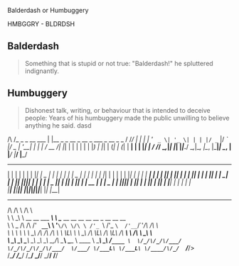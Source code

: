 Balderdash or Humbuggery

HMBGGRY - BLDRDSH

## Balderdash
> Something that is stupid or not true:
> "Balderdash!" he spluttered indignantly.

## Humbuggery
> Dishonest talk, writing, or behaviour that is intended to deceive people:
> Years of his humbuggery made the public unwilling to believe anything he said.
dasd

  /\  /\_   _ _ __ ___ | |__  _   _  __ _  __ _  ___ _ __ _   _ 
 / /_/ | | | | '_ ` _ \| '_ \| | | |/ _` |/ _` |/ _ | '__| | | |
/ __  /| |_| | | | | | | |_) | |_| | (_| | (_| |  __| |  | |_| |
\/ /_/  \__,_|_| |_| |_|_.__/ \__,_|\__, |\__, |\___|_|   \__, |
                                    |___/ |___/           |___/ 


 __   __ __   __ __   __ _______ __   __ _______ _______ _______ ______   __   __ 
|  | |  |  | |  |  |_|  |  _    |  | |  |       |       |       |    _ | |  | |  |
|  |_|  |  | |  |       | |_|   |  | |  |    ___|    ___|    ___|   | || |  |_|  |
|       |  |_|  |       |       |  |_|  |   | __|   | __|   |___|   |_||_|       |
|       |       |       |  _   ||       |   ||  |   ||  |    ___|    __  |_     _|
|   _   |       | ||_|| | |_|   |       |   |_| |   |_| |   |___|   |  | | |   |  
|__| |__|_______|_|   |_|_______|_______|_______|_______|_______|___|  |_| |___|  



 __  __                     __                                                      
/\ \/\ \                   /\ \                                                     
\ \ \_\ \  __  __   ___ ___\ \ \____  __  __    __      __      __  _ __  __  __    
 \ \  _  \/\ \/\ \/' __` __`\ \ '__`\/\ \/\ \ /'_ `\  /'_ `\  /'__`/\`'__/\ \/\ \   
  \ \ \ \ \ \ \_\ /\ \/\ \/\ \ \ \L\ \ \ \_\ /\ \L\ \/\ \L\ \/\  __\ \ \/\ \ \_\ \  
   \ \_\ \_\ \____\ \_\ \_\ \_\ \_,__/\ \____\ \____ \ \____ \ \____\ \_\ \/`____ \ 
    \/_/\/_/\/___/ \/_/\/_/\/_/\/___/  \/___/ \/___L\ \/___L\ \/____/\/_/  `/___/> \
                                                /\____/ /\____/               /\___/
                                                \_/__/  \_/__/                \/__/ 